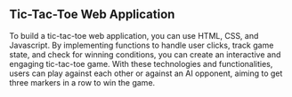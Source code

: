 ## Tic-Tac-Toe Web Application
To build a tic-tac-toe web application, you can use HTML, CSS, and Javascript. By implementing functions to handle user clicks, track game state, and check for winning conditions, you can create an interactive and engaging tic-tac-toe game. With these technologies and functionalities, users can play against each other or against an AI opponent, aiming to get three markers in a row to win the game.
